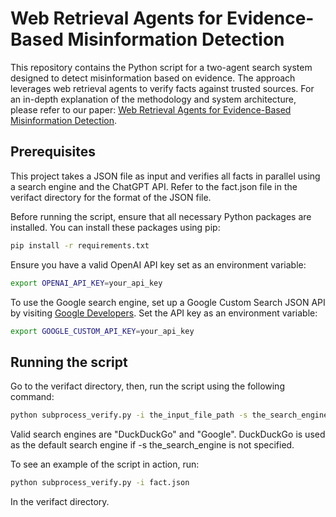 # Web Retrieval Agents for Evidence-Based Misinformation Detection

This repository contains the Python script for a two-agent search system designed to detect misinformation based on evidence. The approach leverages web retrieval agents to verify facts against trusted sources. For an in-depth explanation of the methodology and system architecture, please refer to our paper: [Web Retrieval Agents for Evidence-Based Misinformation Detection](https://arxiv.org/abs/2409.00009).

## Prerequisites
This project takes a JSON file as input and verifies all facts in parallel using a search engine and the ChatGPT API. Refer to the fact.json file in the verifact directory for the format of the JSON file.

Before running the script, ensure that all necessary Python packages are installed. You can install these packages using pip:

```bash
pip install -r requirements.txt
```
Ensure you have a valid OpenAI API key set as an environment variable:

```bash
export OPENAI_API_KEY=your_api_key
```

To use the Google search engine, set up a Google Custom Search JSON API by visiting [Google Developers](https://developers.google.com/custom-search/v1/overview). Set the API key as an environment variable:

```bash
export GOOGLE_CUSTOM_API_KEY=your_api_key
```

## Running the script
Go to the verifact directory, then, run the script using the following command:
```bash
python subprocess_verify.py -i the_input_file_path -s the_search_engine
```
Valid search engines are "DuckDuckGo" and "Google". DuckDuckGo is used as the default search engine if -s the_search_engine is not specified.

To see an example of the script in action, run:
```bash
python subprocess_verify.py -i fact.json
```
In the verifact directory.